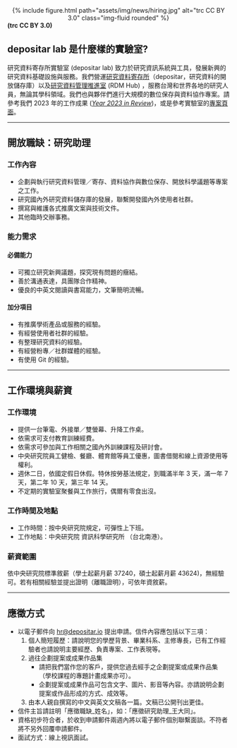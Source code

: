 <center>
<div class="row">
    <div class="col-sm mt-3 mt-md-0">
        {% include figure.html path="assets/img/news/hiring.jpg" alt="trc CC BY 3.0" class="img-fluid rounded" %}
    </div>
</div>
</center>
<div class="caption">
    <b>(trc CC BY 3.0)</b>
</div>


## depositar lab 是什麼樣的實驗室?

研究資料寄存所實驗室 (depositar lab) 致力於研究資訊系統與工具，發展新興的研究資料基礎設施與服務。我們營運[研究資料寄存所](https://data.depositar.io/)（depositar，研究資料的開放儲存庫）以及[研究資料管理推進室](https://data.depositar.io/) (RDM Hub) ，服務台灣和世界各地的研究人員，無論其學科領域。我們也與夥伴們進行大規模的數位保存與資料協作專案。請參考我們 2023 年的工作成果 (_[Year 2023 in Review](https://lab.depositar.io/zh-tw/news/240501_1/)_)，或是參考實驗室的[專案頁面](https://lab.depositar.io/zh-tw/projects/)。

---

## 開放職缺：研究助理

### 工作內容

- 企劃與執行研究資料管理／寄存、資料協作與數位保存、開放科學議題等專案之工作。
- 研究國內外研究資料儲存庫的發展，聯繫開發國內外使用者社群。
- 撰寫與維護各式推廣文案與技術文件。
- 其他臨時交辦事務。

### 能力需求

#### 必備能力
- 可獨立研究新興議題，探究現有問題的癥結。
- 善於溝通表達，具團隊合作精神。
- 優良的中英文閱讀與書寫能力，文筆簡明流暢。

#### 加分項目
- 有推廣學術產品或服務的經驗。
- 有經營使用者社群的經驗。
- 有整理研究資料的經驗。
- 有經營粉專／社群媒體的經驗。
- 有使用 Git 的經驗。

---

## 工作環境與薪資

### 工作環境

* 提供一台筆電、外接單／雙螢幕、升降工作桌。
* 依需求可支付教育訓練經費。
* 依需求可參加與工作相關之國內外訓練課程及研討會。
* 中央研究院員工健檢、餐廳、體育館等員工優惠，圖書借閱和線上資源使用等權利。
* 週休二日，依國定假日休假。特休按勞基法規定，到職滿半年 3 天，滿一年 7 天，第二年 10 天，第三年 14 天。
* 不定期的實驗室聚餐與工作旅行，偶爾有零食出沒。


### 工作時間及地點
* 工作時間：按中央研究院規定，可彈性上下班。
* 工作地點：中央研究院 資訊科學研究所 （台北南港）。


### 薪資範圍

依中央研究院標準敘薪（學士起薪月薪 37240，碩士起薪月薪 43624)，無經驗可。若有相關經驗並提出證明（離職證明），可依年資敘薪。

---

## 應徵方式

- 以電子郵件向 [hr@depositar.io](mailto:hr@depositar.io) 提出申請。信件內容應包括以下三項：
    1. 個人簡短履歷：請說明您的學歷背景、畢業科系、主修專長，已有工作經驗者也請說明主要經歷、負責專案、工作表現等。
    2. 過往企劃提案或成果作品集
        - 請把我們當作您的客戶，提供您過去經手之企劃提案或成果作品集（學校課程的專題計畫成果亦可）。
        - 企劃提案或成果作品可包含文字、圖片、影音等內容。亦請說明企劃提案或作品形成的方式、成效等。
    3. 由本人親自撰寫的中文與英文文稿各一篇。文稿已公開刊出更佳。
- 信件主旨請註明「應徵職缺_姓名」，如：「應徵研究助理_王大同」。
- 資格初步符合者，於收到申請郵件兩週內將以電子郵件個別聯繫面談。不符者將不另外回覆申請郵件。
- 面試方式：線上視訊面試。
